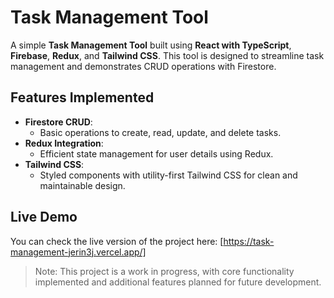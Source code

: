 # Task Management Tool  

A simple **Task Management Tool** built using **React with TypeScript**, **Firebase**, **Redux**, and **Tailwind CSS**. This tool is designed to streamline task management and demonstrates CRUD operations with Firestore.  

## Features Implemented  

- **Firestore CRUD**:  
  - Basic operations to create, read, update, and delete tasks.  
- **Redux Integration**:  
  - Efficient state management for user details using Redux.  
- **Tailwind CSS**:  
  - Styled components with utility-first Tailwind CSS for clean and maintainable design.  

## Live Demo  
You can check the live version of the project here: [https://task-management-jerin3j.vercel.app/]  

> Note: This project is a work in progress, with core functionality implemented and additional features planned for future development.  
